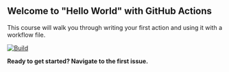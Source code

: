 ## Welcome to "Hello World" with GitHub Actions

This course will walk you through writing your first action and using it with a workflow file. 

[![Build](https://github.com/Parth-25m/hello-github-actions/actions/workflows/main.yml/badge.svg?event=push)](https://github.com/Parth-25m/hello-github-actions/actions/workflows/main.yml)

**Ready to get started? Navigate to the first issue.**
